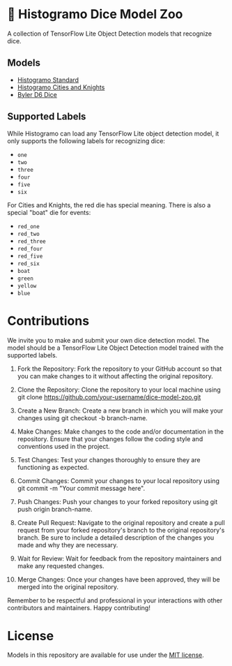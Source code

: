 # 🎲 Histogramo Dice Model Zoo

A collection of TensorFlow Lite Object Detection models that recognize dice.

## Models

- [Histogramo Standard](https://github.com/histogramo/dice-model-zoo/tree/main/histogramo-standard)
- [Histogramo Cities and Knights](https://github.com/histogramo/dice-model-zoo/tree/main/histogramo-cities-and-knights)
- [Byler D6 Dice](https://github.com/histogramo/dice-model-zoo/tree/main/byler-d6-dice)

## Supported Labels

While Histogramo can load any TensorFlow Lite object detection model, it only supports the following labels for recognizing dice:

- `one`
- `two`
- `three`
- `four`
- `five`
- `six`

For Cities and Knights, the red die has special meaning. There is also a special "boat" die for events:

- `red_one`
- `red_two`
- `red_three`
- `red_four`
- `red_five`
- `red_six`
- `boat`
- `green`
- `yellow`
- `blue`

# Contributions

We invite you to make and submit your own dice detection model. The model should be a TensorFlow Lite Object Detection model trained with the supported labels.

1. Fork the Repository: Fork the repository to your GitHub account so that you can make changes to it without affecting the original repository.

1. Clone the Repository: Clone the repository to your local machine using git clone https://github.com/your-username/dice-model-zoo.git

1. Create a New Branch: Create a new branch in which you will make your changes using git checkout -b branch-name.

1. Make Changes: Make changes to the code and/or documentation in the repository. Ensure that your changes follow the coding style and conventions used in the project.

1. Test Changes: Test your changes thoroughly to ensure they are functioning as expected.

1. Commit Changes: Commit your changes to your local repository using git commit -m "Your commit message here".

1. Push Changes: Push your changes to your forked repository using git push origin branch-name.

1. Create Pull Request: Navigate to the original repository and create a pull request from your forked repository's branch to the original repository's branch. Be sure to include a detailed description of the changes you made and why they are necessary.

1. Wait for Review: Wait for feedback from the repository maintainers and make any requested changes.

1. Merge Changes: Once your changes have been approved, they will be merged into the original repository.

Remember to be respectful and professional in your interactions with other contributors and maintainers. Happy contributing!

# License

Models in this repository are available for use under the [MIT license](https://github.com/histogramo/dice-model-zoo/blob/main/LICENSE).
